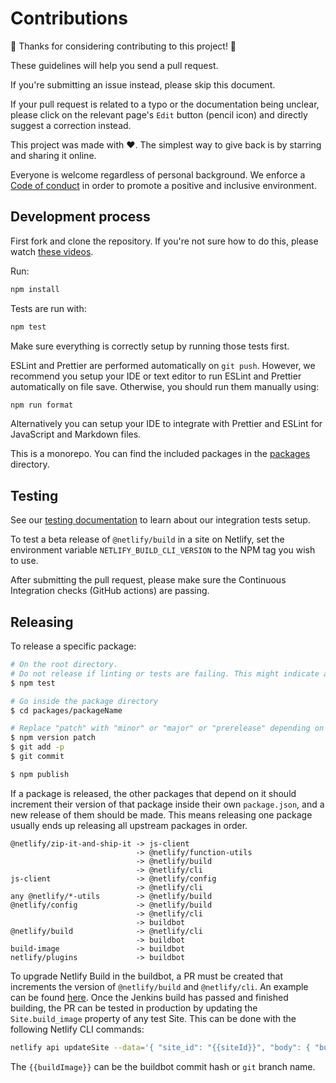 # Contributions

🎉 Thanks for considering contributing to this project! 🎉

These guidelines will help you send a pull request.

If you're submitting an issue instead, please skip this document.

If your pull request is related to a typo or the documentation being unclear, please click on the relevant page's `Edit`
button (pencil icon) and directly suggest a correction instead.

This project was made with ❤️. The simplest way to give back is by starring and sharing it online.

Everyone is welcome regardless of personal background. We enforce a [Code of conduct](CODE_OF_CONDUCT.md) in order to
promote a positive and inclusive environment.

## Development process

First fork and clone the repository. If you're not sure how to do this, please watch
[these videos](https://egghead.io/courses/how-to-contribute-to-an-open-source-project-on-github).

Run:

```bash
npm install
```

Tests are run with:

```bash
npm test
```

Make sure everything is correctly setup by running those tests first.

ESLint and Prettier are performed automatically on `git push`. However, we recommend you setup your IDE or text editor
to run ESLint and Prettier automatically on file save. Otherwise, you should run them manually using:

```bash
npm run format
```

Alternatively you can setup your IDE to integrate with Prettier and ESLint for JavaScript and Markdown files.

This is a monorepo. You can find the included packages in the [packages](packages) directory.

## Testing

See our [testing documentation](packages/build/tests/README.md) to learn about our integration tests setup.

To test a beta release of `@netlify/build` in a site on Netlify, set the environment variable
`NETLIFY_BUILD_CLI_VERSION` to the NPM tag you wish to use.

After submitting the pull request, please make sure the Continuous Integration checks (GitHub actions) are passing.

## Releasing

To release a specific package:

```bash
# On the root directory.
# Do not release if linting or tests are failing. This might indicate a bug.
$ npm test

# Go inside the package directory
$ cd packages/packageName

# Replace "patch" with "minor" or "major" or "prerelease" depending on the case
$ npm version patch
$ git add -p
$ git commit

$ npm publish
```

If a package is released, the other packages that depend on it should increment their version of that package inside
their own `package.json`, and a new release of them should be made. This means releasing one package usually ends up
releasing all upstream packages in order.

```
@netlify/zip-it-and-ship-it -> js-client
                            -> @netlify/function-utils
                            -> @netlify/build
                            -> @netlify/cli
js-client                   -> @netlify/config
                            -> @netlify/cli
any @netlify/*-utils        -> @netlify/build
@netlify/config             -> @netlify/build
                            -> @netlify/cli
                            -> buildbot
@netlify/build              -> @netlify/cli
                            -> buildbot
build-image                 -> buildbot
netlify/plugins             -> buildbot
```

To upgrade Netlify Build in the buildbot, a PR must be created that increments the version of `@netlify/build` and
`@netlify/cli`. An example can be found [here](https://github.com/netlify/buildbot/pull/852). Once the Jenkins build has
passed and finished building, the PR can be tested in production by updating the `Site.build_image` property of any test
Site. This can be done with the following Netlify CLI commands:

```bash
netlify api updateSite --data='{ "site_id": "{{siteId}}", "body": { "build_image": "{{buildImage}}" }}'
```

The `{{buildImage}}` can be the buildbot commit hash or `git` branch name.
